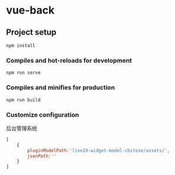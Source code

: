 # vue-back

## Project setup

```
npm install
```

### Compiles and hot-reloads for development

```
npm run serve
```

### Compiles and minifies for production

```
npm run build
```

### Customize configuration

后台管理系统

```js
[
    {
        pluginModelPath:'live2d-widget-model-chitose/assets/',
        jsonPath:''
    }
]
```
